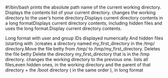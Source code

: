 #!/bin/bash
prints the absolute path name of the current working directory.
Displays the contents list of your current directory.
changes the working directory to the user’s home directory.Displays current directory contents in a long formatDisplays current directory contents, including hidden files and uses the long format.Display current directory contents.

Long format
with user and group IDs displayed numerically
And hidden files (starting with .)creates a directory named my_first_directory in the /tmp/ directory.Move the file betty from /tmp/ to /tmp/my_first_directory.
Deletes the file betty
Delete the directory my_first_directory that is in the /tmp directory.
changes the working directory to the previous one.
lists all files,even hidden ones, in the working directory and the parent of that directory + the /boot directory ( in the same order ), in long format
